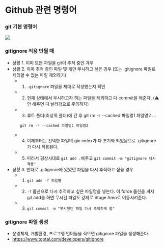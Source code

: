 # Github 관련 명령어

<!-- 목차 -->
<!-- [* gitignore 적용 안될 때](#gitignore-적용-안될-때) -->

### git 기본 명령어 
<a href="https://ninth-sleep-ef8.notion.site/Git-cd1b38848cf448b484d2e43431f676ff">
<img src="https://img.shields.io/badge/Notion-ffffff?style=flat-square&logo=notion&logoColor=000000"/></a>

### gitignore 적용 안될 때 
- 상황 1. 이미 모든 파일을 git이 추적 중인 겨우
- 상황 2. 이미 추적 중인 파일 몇 개만 무시하고 싶은 경우 (또는 .gitignore 파일로 제외할 수 없는 파일 제외하기)
  - 1. `.gitignore` 파일을 제대로 작성했는지 확인
  - 2. 현재 상태에서 무시하고자 하는 파일을 제외하고 다 commit을 해준다. (:warning: 안 해주면 다 날라감으로 주의하자)
  - 3. 루트 폴더(최상위 폴더)에 간 후 git rm -r --cached 파일명1 파일명2 ...
    ```
    git rm -r --cached 파일명1 파일명2
    ```
  - 4. 이제부터는 선택한 파일의 gin index가 다 초기화 되었음으로 .gitignore가 다시 적용된다.
  - 5. 따라서 평상시대로 `git add .`해주고 `git commit -m "gitignore 다시 적용"`
- 상황 3. 반대로 .gitignore에 있었던 파일을 다시 추적하고 싶을 경우
  - 1. `git add -f 파일명` 
  - 2. `-f` 옵션으로 다시 추적하고 싶은 파일명을 넣는다.   이 force 옵션을 써서 git add를 하면 무시된 파일도 강제로 Stage Area로 이동시켜준다. 
  - 3. `git commit -m "무시했던 파일 다시 추적하게 함"`

<!--gitignore 참고: https://coding-groot.tistory.com/59 -->
<!-- gitignore 참고2 :https://xho95.github.io/git/github/xcode/swift/2016/07/16/Making-a-.gitignore-file.html -->
<!--마크다운 이모지 이름: https://inpa.tistory.com/entry/MarkDown-%F0%9F%93%9A-Emoji-%EC%9D%B4%EB%AA%A8%ED%8B%B0%EC%BD%98-%EC%82%AC%EC%9A%A9%ED%95%98%EA%B8%B0  -->

### gitignore 파일 생성 
- 운영체제, 개발환경, 프로그맹 언어들을 적으면 gitignore 파일을 생성해준다.
- https://www.toptal.com/developers/gitignore
